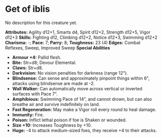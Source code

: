 # Get of iblis

No description for this creature yet.

**Attributes:** Agility d12+1, Smarts d4, Spirit d12+2, Strength d12+5,
Vigor d12+3
**Skills:** Fighting d12, Climbing d12+2, Notice d12+3, Swimming d12+2
**Charisma:** -; **Pace:** 7; **Parry:** 8; **Toughness:** 23 (4)
**Edges:** Combat Reflexes, Sweep, Improved Sweep
**Special Abilities**

- **Armour +4:** Pallid flesh.
- **Bite:** Str+d8; Devour Elemental.
- **Claws:** Str+d8.
- **Darkvision:** No vision penalties for darkness (range 12").
- **Blindsense:** Can sense and approximately pinpoint things within
6", attacks using blindsense are made at -2.
- **Wall Walker:** Can automatically move across vertical or inverted
surfaces with Pace 7".
- **Amphibious:** Swimming Pace of 14", and cannot drown, but can also
breathe air and survive indefinitely on land.
- **Fast Regeneration:** May make a Vigor roll every round to heal
damage.
- **Immunity:** Fire.
- **Poison:** Inflict lethal poison if foe is Shaken or wounded.
- **Size +10:** Increases Toughness by +10.
- **Huge:** -4 to attack medium-sized foes, they receive +4 to their
attacks.
